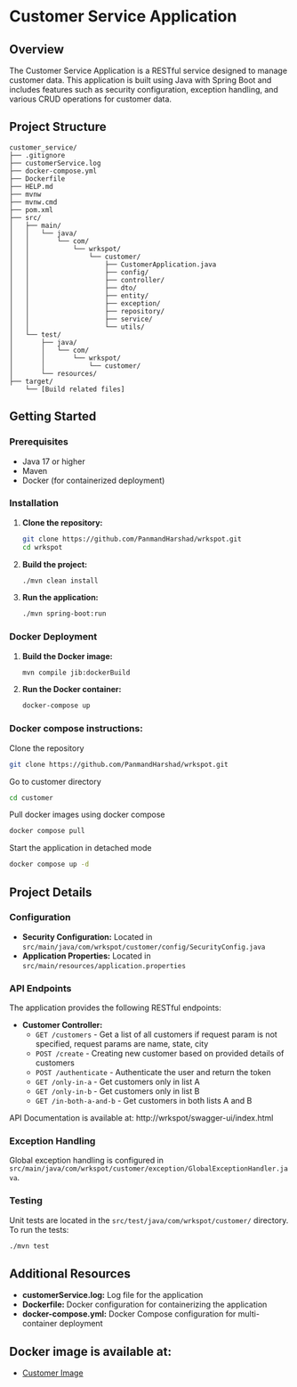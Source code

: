 # Customer Service Application

## Overview

The Customer Service Application is a RESTful service designed to manage customer data. This application is built using Java with Spring Boot and includes features such as security configuration, exception handling, and various CRUD operations for customer data.

## Project Structure

```
customer_service/
├── .gitignore
├── customerService.log
├── docker-compose.yml
├── Dockerfile
├── HELP.md
├── mvnw
├── mvnw.cmd
├── pom.xml
├── src/
│   ├── main/
│   │   └── java/
│   │       └── com/
│   │           └── wrkspot/
│   │               └── customer/
│   │                   ├── CustomerApplication.java
│   │                   ├── config/
│   │                   ├── controller/
│   │                   ├── dto/
│   │                   ├── entity/
│   │                   ├── exception/
│   │                   ├── repository/
│   │                   ├── service/
│   │                   └── utils/
│   └── test/
│       ├── java/
│       │   └── com/
│       │       └── wrkspot/
│       │           └── customer/
│       └── resources/
├── target/
    └── [Build related files]
```

## Getting Started

### Prerequisites

- Java 17 or higher
- Maven
- Docker (for containerized deployment)

### Installation

1. **Clone the repository:**
    ```bash
    git clone https://github.com/PanmandHarshad/wrkspot.git
    cd wrkspot
    ```

2. **Build the project:**
    ```bash
    ./mvn clean install
    ```

3. **Run the application:**
    ```bash
    ./mvn spring-boot:run
    ```

### Docker Deployment

1. **Build the Docker image:**
    ```bash
    mvn compile jib:dockerBuild
    ```

2. **Run the Docker container:**
    ```bash
    docker-compose up
    ```

### Docker compose instructions:
Clone the repository
```bash
git clone https://github.com/PanmandHarshad/wrkspot.git
```
Go to customer directory
```bash
cd customer
```
Pull docker images using docker compose
```bash
docker compose pull
```
Start the application in detached mode
```bash
docker compose up -d
```

## Project Details

### Configuration

- **Security Configuration:** Located in `src/main/java/com/wrkspot/customer/config/SecurityConfig.java`
- **Application Properties:** Located in `src/main/resources/application.properties`

### API Endpoints

The application provides the following RESTful endpoints:

- **Customer Controller:**
  - `GET /customers` - Get a list of all customers if request param is not specified, request params are name, state, city
  - `POST /create` - Creating new customer based on provided details of customers
  - `POST /authenticate` - Authenticate the user and return the token
  - `GET /only-in-a` - Get customers only in list A
  - `GET /only-in-b` - Get customers only in list B
  - `GET /in-both-a-and-b` - Get customers in both lists A and B

API Documentation is available at:
http://wrkspot/swagger-ui/index.html


### Exception Handling

Global exception handling is configured in `src/main/java/com/wrkspot/customer/exception/GlobalExceptionHandler.java`.

### Testing

Unit tests are located in the `src/test/java/com/wrkspot/customer/` directory. To run the tests:

```bash
./mvn test
```

## Additional Resources

- **customerService.log:** Log file for the application
- **Dockerfile:** Docker configuration for containerizing the application
- **docker-compose.yml:** Docker Compose configuration for multi-container deployment

## Docker image is available at:
- [Customer Image](https://hub.docker.com/r/panmandharshaddev/customer)
